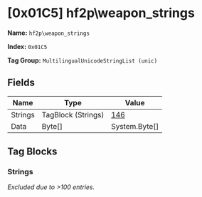 # [0x01C5] hf2p\weapon_strings

**Name:** ```hf2p\weapon_strings```

**Index:** ```0x01C5```

**Tag Group:** ```MultilingualUnicodeStringList (unic)```

## Fields

Name	| Type	| Value
---	|---	|---	|
Strings	|TagBlock (Strings)	|[146](#strings)
Data	|Byte[]	|System.Byte[]


## Tag Blocks

### Strings

*Excluded due to >100 entries.*